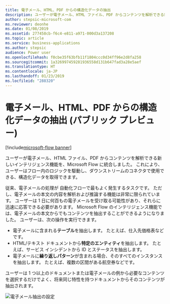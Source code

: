 ```yaml
---
title: 電子メール、HTML、PDF からの構造化データの抽出
description: ユーザーが電子メール、HTML ファイル、PDF からコンテンツを解析できる新しいインテリジェンス機能を、Microsoft Flow に統合しました。
author: stepsic-microsoft-com
ms.reviewer: deonhe
ms.date: 01/08/2019
ms.assetid: 277458cb-f6c4-e811-a971-000d3a137208
ms.topic: article
ms.service: business-applications
ms.author: stepsic
audience: Power user
ms.openlocfilehash: f0cbe35f63bfb11f1804ccc0d34ff96e2d8fa258
ms.sourcegitcommit: 1a326997459281936558d131b647fad3a28e5aef
ms.translationtype: HT
ms.contentlocale: ja-JP
ms.lasthandoff: 01/23/2019
ms.locfileid: "288320"
---
```

# <a name="extract-structured-data-from-emails-html-and-pdf-public-preview"></a>電子メール、HTML、PDF からの構造化データの抽出 (パブリック プレビュー)


[!include[microsoft-flow banner](../includes/microsoft-flow.md)]

ユーザーが電子メール、HTML ファイル、PDF からコンテンツを解析できる新しいインテリジェンス機能を、Microsoft Flow に統合しました。 これにより、ユーザーはフロー内のロジックを駆動し、ダウンストリームのコネクタで使用できる、構造化データを取得できます。

従来、電子メールの処理が 自動化フローで最もよく発生するタスクです。 ただし、電子メールの本文の内容を解析および推論する機能は非常に限られています。 ユーザーは 1 日に何百もの電子メールを受け取る可能性があり、それらに迅速に応答できる必要があります。 Microsoft Flow のインテリジェンス機能では、電子メールの本文からでもコンテンツを抽出することができるようになりました。 ユーザーは、次の操作を実行できます。

- 電子メールに含まれる**テーブル**を抽出します。 たとえば、仕入先価格表などです。
- HTML/テキスト ドキュメントから**特定のエンティティ**を抽出します。 たとえば、サービス インシデントから ID とステータスを抽出します。
- 電子メールに**繰り返しパターン**が含まれる場合、そのすべてのインスタンスを抽出します。 たとえば、複数の区間がある航空券などです。

ユーザーは 1 つ以上のドキュメントまたは電子メールの例から必要なコンテンツを選択するだけでよく、将来同じ特性を持つドキュメントからそのコンテンツが抽出されます。

![電子メール抽出の設定](media/EmailExtraction-1.png "電子メール抽出の設定")
